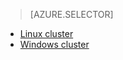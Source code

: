 > [AZURE.SELECTOR]
- [Linux cluster](hdinsight-hadoop-run-samples-linux)
- [Windows cluster](hdinsight-run-samples)
